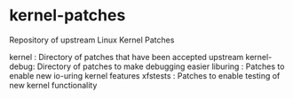 # kernel-patches
Repository of upstream Linux Kernel Patches

kernel      : Directory of patches that have been accepted upstream
kernel-debug: Directory of patches to make debugging easier
liburing    : Patches to enable new io-uring kernel features
xfstests    : Patches to enable testing of new kernel functionality

